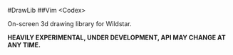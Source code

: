 #DrawLib
##Vim \<Codex\>

On-screen 3d drawing library for Wildstar.

**HEAVILY EXPERIMENTAL, UNDER DEVELOPMENT, API MAY CHANGE AT ANY TIME.**
